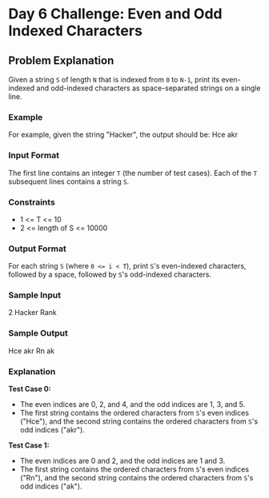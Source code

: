 # Day 6 Challenge: Even and Odd Indexed Characters

## Problem Explanation

Given a string `S` of length `N` that is indexed from `0` to `N-1`, print its even-indexed and odd-indexed characters as space-separated strings on a single line.

### Example

For example, given the string "Hacker", the output should be:
Hce akr

### Input Format

The first line contains an integer `T` (the number of test cases).
Each of the `T` subsequent lines contains a string `S`.

### Constraints

- 1 <= T <= 10
- 2 <= length of S <= 10000

### Output Format

For each string `S` (where `0 <= i < T`), print `S`'s even-indexed characters, followed by a space, followed by `S`'s odd-indexed characters.

### Sample Input
2
Hacker
Rank

### Sample Output
Hce akr
Rn ak

### Explanation

**Test Case 0:**

- The even indices are 0, 2, and 4, and the odd indices are 1, 3, and 5.
- The first string contains the ordered characters from `S`'s even indices ("Hce"), and the second string contains the ordered characters from `S`'s odd indices ("akr").

**Test Case 1:**

- The even indices are 0 and 2, and the odd indices are 1 and 3.
- The first string contains the ordered characters from `S`'s even indices ("Rn"), and the second string contains the ordered characters from `S`'s odd indices ("ak").
